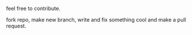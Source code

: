 feel free to contribute.

fork repo, make new branch, write and fix something cool and make a pull request.

